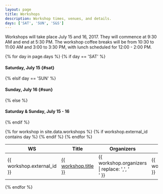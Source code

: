 ```yaml
---
layout: page
title: Workshops
description: Workshop times, venues, and details.
days: ['SAT', 'SUN', 'S&S']
---
```


Workshops will take place July 15 and 16, 2017.
They will commence at 9:30 AM and end at 5:30 PM.
The workshop coffee breaks will be from 10:30 to 11:00 AM and 3:00 to 3:30 PM, with lunch scheduled for 12:00 - 2:00 PM.

{% for day in page.days %}
{% if day == 'SAT' %}
#### Saturday, July 15  {#sat}
{% elsif day == 'SUN' %}
#### Sunday, July 16    {#sun}
{% else %}
#### Saturday & Sunday, July 15 - 16
{% endif %}

<table class="table table-striped table-workshop">
  <thead>
    <tr>
      <th width="15%" align="center">WS</th>
      <th width="38%">Title</th>
      <th width="32%">Organizers</th>
      <th width="5%">Date</th>
      <th width="10%">Room</th>
    </tr>
  </thead>
  <tbody>
    {% for workshop in site.data.workshops %}
    {% if workshop.external_id contains day %}
    <tr>
      <td>{{ workshop.external_id }}</td>
      <td>
        <a href="{{ site.baseurl }}/program/workshops/{{ workshop.external_id | replace: '-', '' | downcase }}/">
          {{ workshop.title }}
        </a>
      </td>
      <td>
        {{ workshop.organizers | replace: ',', '<br/>' }}
      </td>
      <td>{{ workshop.date }}</td>
      <td>{{ workshop.room }}</td>
    </tr>
    {% endif %}
    {% endfor %}
  </tbody>
</table>
{% endfor %}
